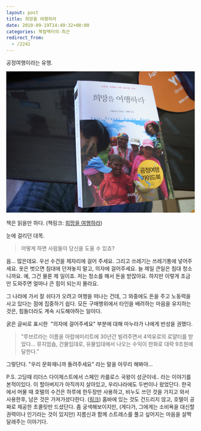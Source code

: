 ```yaml
---
layout: post
title: 희망을 여행하라
date: 2010-09-19T14:49:32+00:00
categories: 북컬렉터의-최근
redirect_from:
  - /2241
---
```




공정여행이라는 유행.

![ ](/assets/media/uploads_1_cfile6.uf.1335C4034C96218AC5BB1B.jpg)

책은 읽을만 하다. (책링크: <a href="http://www.aladin.co.kr/shop/wproduct.aspx?ISBN=8971398167&amp;ttbkey=ttbjinto1216001&amp;COPYPaper=1">희망을 여행하라</a>)

눈에 걸리던 대목.

> 어떻게 하면 사람들이 당신을 도울 수 있죠?

음... 많은데요. 우선 수건을 제자리에 걸어 주세요. 그리고 쓰레기는 쓰레기통에 넣어주세요. 옷은 벗으면 침대에 던져놓지 말고, 의자에 걸어주세요. 늘 제일 큰일은 침대 청소니까요. 예, 그건 물론 제 일이죠. 저는 청소를 해서 돈을 받잖아요. 하지만 이렇게 조금만 도와주면 얼마나 큰 힘이 되는지 몰라요.

그 나라에 가서 잘 쉬다가 오려고 여행을 떠나는 건데, 그 와중에도 돈을 주고 노동력을 사고 있다는 점에 집중하기 쉽다. 모든 구매행위에서 타인을 배려하는 마음을 유지하는 것은, 힘들더라도 계속 시도해야하는 일이다.

굵은 글씨로 표시한  "의자에 걸어주세요" 부분에 대해 마누라가 나에게 반성을 권했다.

> "루브르라는 이름을 아랍에미리트에 30년간 빌려주면서 4억유로의 로얄티를 받았다... 뮤지엄숍, 건물임대로, 유물임대에서 나오는 수익이 한화로 대략 9조원에 달한다."

그렇단다. "우리 문화재니까 돌려주세요" 라는 말을 아무리 해봐야...

P.S. 고딩때 리더스 다이제스트에서 스페인 카를로스 국왕이 성군이네.. 라는 이야기를 본적이있다. 이 할아버지가 아직까지 살아있고, 우리나라에도 두번이나 왔었단다. 한국에서 머물 때 호텔의 수건은 하루에 한두장만 사용하고, 비누도 쓰던 것을 가지고 와서 사용한후, 남은 것은 가져가셨다한다. (<a title="[http://m.boxweb.net/c/dvdprime/list.php?major=ME&amp;minor=E1&amp;master_id=40&amp;bbslist_id=1752097]로 이동합니다." href="http://m.boxweb.net/c/dvdprime/list.php?major=ME&amp;minor=E1&amp;master_id=40&amp;bbslist_id=1752097" target="_blank">링크</a>) 홈바에 있는 것도 건드리지 않고, 호텔이 공짜로 제공한 초콜릿만 드셨단다. 좀 궁색해보이지만, (게다가, 그에게는 소비욕을 대신할 권력이나 인기라는 것이 있지만) 지름신과 함께 스트레스를 풀고 싶어지는 마음을 살짝 달래주는 이야기다.
<div id=comments>
</div>
